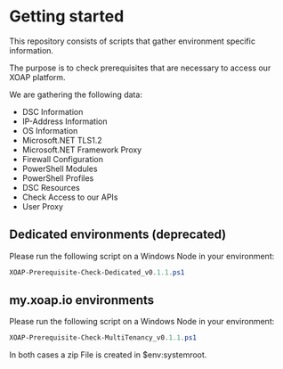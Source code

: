 # Getting started

This repository consists of scripts that gather environment specific information.

The purpose is to check prerequisites that are necessary to access our XOAP platform.

We are gathering the following data:

- DSC Information
- IP-Address Information
- OS Information
- Microsoft.NET TLS1.2
- Microsoft.NET Framework Proxy
- Firewall Configuration
- PowerShell Modules
- PowerShell Profiles
- DSC Resources
- Check Access to our APIs
- User Proxy

## Dedicated environments (deprecated)

Please run the following script on a Windows Node in your environment:

```PowerShell
XOAP-Prerequisite-Check-Dedicated_v0.1.1.ps1
```

## my.xoap.io environments

Please run the following script on a Windows Node in your environment:

```PowerShell
XOAP-Prerequisite-Check-MultiTenancy_v0.1.1.ps1
```

In both cases a zip File is created in $env:systemroot.
